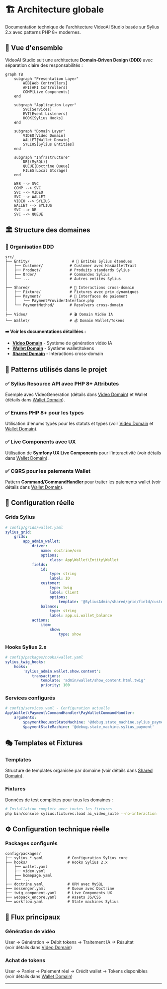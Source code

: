 # 🏗️ Architecture globale

Documentation technique de l'architecture VideoAI Studio basée sur Sylius 2.x avec patterns PHP 8+ modernes.

## 📐 Vue d'ensemble

VideoAI Studio suit une architecture **Domain-Driven Design (DDD)** avec séparation claire des responsabilités :

```mermaid
graph TB
    subgraph "Presentation Layer"
        WEB[Web Controllers]
        API[API Controllers] 
        COMP[Live Components]
    end
    
    subgraph "Application Layer"
        SVC[Services]
        EVT[Event Listeners]
        HOOK[Sylius Hooks]
    end
    
    subgraph "Domain Layer"
        VIDEO[Video Domain]
        WALLET[Wallet Domain]
        SYLIUS[Sylius Entities]
    end
    
    subgraph "Infrastructure"
        DB[(MySQL)]
        QUEUE[Doctrine Queue]
        FILES[Local Storage]
    end
    
    WEB --> SVC
    COMP --> SVC
    SVC --> VIDEO
    SVC --> WALLET
    VIDEO --> SYLIUS
    WALLET --> SYLIUS
    SVC --> DB
    SVC --> QUEUE
```

## 🏛️ Structure des domaines

### 📁 Organisation DDD

```
src/
├── Entity/                   # 🏪 Entités Sylius étendues
│   ├── Customer/            # Customer avec HasWalletTrait
│   ├── Product/             # Produits standards Sylius
│   ├── Order/               # Commandes Sylius
│   └── ...                  # Autres entités Sylius
│
├── Shared/                  # 🤝 Interactions cross-domain
│   ├── Fixture/             # Fixtures avec prix dynamiques
│   ├── Payment/             # 🔌 Interfaces de paiement
│   │   └── PaymentProviderInterface.php
│   └── PaymentMethod/       # Resolvers cross-domain
│
├── Video/                   # 🎬 Domain Vidéo IA
└── Wallet/                  # 💰 Domain Wallet/Tokens
```

**➡️ Voir les documentations détaillées :**
- **[Video Domain](video-domain.md)** - Système de génération vidéo IA
- **[Wallet Domain](wallet-domain.md)** - Système wallet/tokens
- **[Shared Domain](shared-domain.md)** - Interactions cross-domain

## 🧩 Patterns utilisés dans le projet

### ✅ Sylius Resource API avec PHP 8+ Attributes

Exemple avec VideoGeneration (détails dans [Video Domain](video-domain.md)) et Wallet (détails dans [Wallet Domain](wallet-domain.md)).

### ✅ Enums PHP 8+ pour les types

Utilisation d'enums typés pour les statuts et types (voir [Video Domain](video-domain.md) et [Wallet Domain](wallet-domain.md)).

### ✅ Live Components avec UX

Utilisation de **Symfony UX Live Components** pour l'interactivité (voir détails dans [Wallet Domain](wallet-domain.md)).

### ✅ CQRS pour les paiements Wallet

Pattern **Command/CommandHandler** pour traiter les paiements wallet (voir détails dans [Wallet Domain](wallet-domain.md)).

## 🔌 Configuration réelle

### Grids Sylius

```yaml
# config/grids/wallet.yaml
sylius_grid:
    grids:
        app_admin_wallet:
            driver:
                name: doctrine/orm
                options:
                    class: App\Wallet\Entity\Wallet
            fields:
                id:
                    type: string
                    label: ID
                customer:
                    type: twig
                    label: Client
                    options:
                        template: '@SyliusAdmin/shared/grid/field/customer.html.twig'
                balance:
                    type: string
                    label: app.ui.wallet_balance
            actions:
                item:
                    show:
                        type: show
```

### Hooks Sylius 2.x

```yaml
# config/packages/hooks/wallet.yaml
sylius_twig_hooks:
    hooks:
        'sylius_admin.wallet.show.content':
            transactions:
                template: 'admin/wallet/show_content.html.twig'
                priority: 100
```

### Services configurés

```yaml
# config/services.yaml - Configuration actuelle
App\Wallet\Payment\CommandHandler\PayWalletCommandHandler:
    arguments:
        $paymentRequestStateMachine: '@debug.state_machine.sylius_payment_request'
        $paymentStateMachine: '@debug.state_machine.sylius_payment'
```

## 🎭 Templates et Fixtures

### Templates
Structure de templates organisée par domaine (voir détails dans [Shared Domain](shared-domain.md)).

### Fixtures  
Données de test complètes pour tous les domaines :

```bash
# Installation complète avec toutes les fixtures
php bin/console sylius:fixtures:load ai_video_suite --no-interaction
```

## ⚙️ Configuration technique réelle

### Packages configurés

```
config/packages/
├── sylius_*.yaml           # Configuration Sylius core
├── hooks/                  # Hooks Sylius 2.x 
│   ├── wallet.yaml
│   ├── video.yaml
│   ├── homepage.yaml
│   └── ...
├── doctrine.yaml           # ORM avec MySQL
├── messenger.yaml          # Queue avec Doctrine
├── twig_component.yaml     # Live Components UX
├── webpack_encore.yaml     # Assets JS/CSS
└── workflow.yaml           # State machines Sylius
```


## 🔄 Flux principaux

### Génération de vidéo
User → Génération → Débit tokens → Traitement IA → Résultat  
(voir détails dans [Video Domain](video-domain.md))

### Achat de tokens  
User → Panier → Paiement réel → Crédit wallet → Tokens disponibles  
(voir détails dans [Wallet Domain](wallet-domain.md))

---

